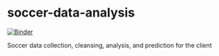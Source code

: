 # soccer-data-analysis

[![Binder](https://mybinder.org/badge_logo.svg)](https://mybinder.org/v2/gh/vxsharma-14/soccer-data-analysis/HEAD?urlpath=voila%2Frender%2Fdashboard.ipynb)

Soccer data collection, cleansing, analysis, and prediction for the client
